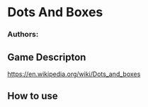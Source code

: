 # Dots And Boxes

### Authors:

## Game Descripton

https://en.wikipedia.org/wiki/Dots_and_boxes

## How to use
